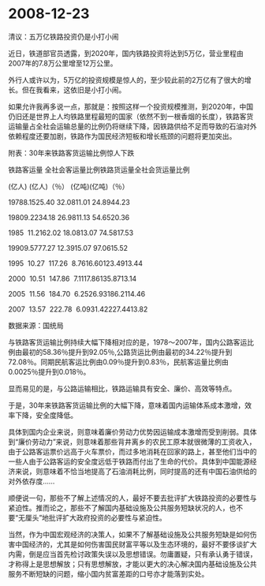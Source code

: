 # 2008-12-23

清议：五万亿铁路投资仍是小打小闹

近日，铁道部官员透露，到2020年，国内铁路投资将达到5万亿，营业里程由2007年的7.8万公里增至12万公里。

外行人或许以为，5万亿的投资规模是惊人的，至少较此前的2万亿有了很大的增长。但在我看来，这依旧是小打小闹。

如果允许我再多说一点，那就是：按照这样一个投资规模推测，到2020年，中国仍旧还是世界上人均铁路里程最短的国家（依然不到一根香烟的长度），铁路客货运输量占全社会运输总量的比例仍将继续下降，因铁路供给不足而导致的石油对外依赖程度还要加剧，铁路作为国民经济短板和增长瓶颈的问题将更加突出。

附表：30年来铁路客货运输比例惊人下跌

铁路客运量 全社会客运量比例铁路货运量全社会货运量比例

(亿人) (亿人)（％） (亿吨)(亿吨)（％） 

19788.1525.40 32.0811.01 24.8944.23  

19809.2234.18 26.9811.13 54.6520.36

1985  11.2162.02 18.0813.07 74.5817.53

19909.5777.27 12.3915.07 97.0615.52

1995  10.27  117.26  8.7616.60123.4913.44

2000  10.51  147.86  7.1117.86135.8713.14

2005  11.56  184.70  6.2526.93186.2114.46

2007  13.57  222.78  6.0931.42227.4413.82

数据来源：国统局

与铁路客货运输比例持续大幅下降相对应的是，1978～2007年，国内公路客运比例由最初的58.36％提升到92.05％,公路货运比例由最初的34.22％提升到72.08％。同期民航客运比例由0.09％提升到0.83％，民航客运量比例由0.0025％提升到0.018％。

显而易见的是，与公路运输相比，铁路运输具有安全、廉价、高效等特点。

于是，30年来铁路客货运输比例的大幅下降，意味着国内运输体系成本激增，效率下降，安全度降低。

具体到国内企业来说，则意味着廉价劳动力优势因运输成本激增而受到削弱。具体到“廉价劳动力”来说，则意味着那些背井离乡的农民工原本就很微薄的工资收入，由于公路客运票价远高于火车票价，而过多地消耗在回家的路上，甚至他们当中的一些人由于公路客运的安全度远低于铁路而付出了生命的代价。具体到中国能源经济来说，则意味着不恰当地提高了石油消耗比例，同时提高的还有中国石油供给的对外依存度……

顺便说一句，那些不了解上述情况的人，最好不要去批评扩大铁路投资的必要性与紧迫性。推而论之，那些不了解国内基础设施及公共服务短缺状况的人，也不要“无厘头”地批评扩大政府投资的必要性与紧迫性。

当然，作为中国宏观经济的决策人，如果不了解基础设施及公共服务短缺是如何伤害中国经济的，尤其是如何伤害国民财富平等以及生态环境的，最好不要侈谈扩大内需，倒是应当首先检讨政策失误以及思想错误。勿庸置疑，只有承认勇于错误，才称得上是思想解放；只有思想解放，才能以更大的决心解决国内基础设施及公共服务不断短缺的问题，缩小国内贫富差距的口号亦才能落到实处。
